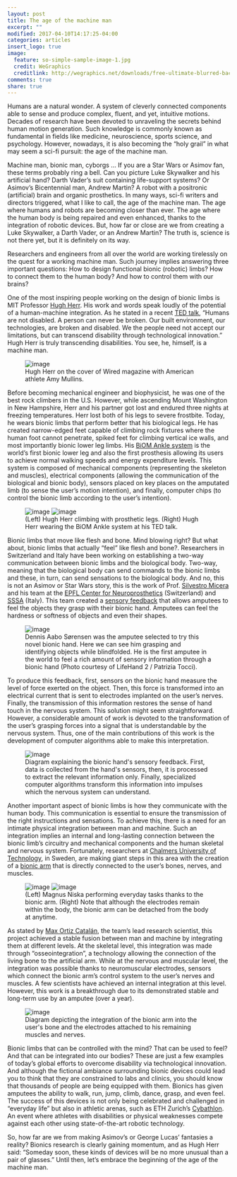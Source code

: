 ```yaml
---
layout: post
title: The age of the machine man
excerpt: ""
modified: 2017-04-10T14:17:25-04:00
categories: articles
insert_logo: true
image:
  feature: so-simple-sample-image-1.jpg
  credit: WeGraphics
  creditlink: http://wegraphics.net/downloads/free-ultimate-blurred-background-pack/
comments: true
share: true
---
```


Humans are a natural wonder. A system of cleverly connected components able to sense and produce complex, fluent, and yet, intuitive motions. Decades of research have been devoted to unraveling the secrets behind human motion generation. Such knowledge is commonly known as fundamental in fields like medicine, neuroscience, sports science, and psychology. However, nowadays, it is also becoming the “holy grail” in what may seem a sci-fi pursuit: the age of the machine man.

Machine man, bionic man, cyborgs … If you are a Star Wars or Asimov fan, these terms probably ring a bell. Can you picture Luke Skywalker and his artificial hand?  Darth Vader’s suit containing life-support systems? Or Asimov’s Bicentennial man, Andrew Martin? A robot with a positronic (artificial) brain and organic prosthetics.
In many ways, sci-fi writers and directors triggered, what I like to call, the age of the machine man. The age where humans and robots are becoming closer than ever. The age where the human body is being repaired and even enhanced, thanks to the integration of robotic devices.
But, how far or close are we from creating a Luke Skywalker, a Darth Vader, or an Andrew Martin? The truth is, science is not there yet, but it is definitely on its way.

Researchers and engineers from all over the world are working tirelessly on the quest for a working machine man. Such journey implies answering three important questions:
How to design functional bionic (robotic) limbs? How to connect them to the human body? And how to control them with our brains?

One of the most inspiring people working on the design of bionic limbs is MIT Professor [Hugh Herr](https://www.media.mit.edu/people/hherr/overview/). His work and words speak loudly of the potential of a human-machine integration. As he stated in a recent [TED talk](https://www.ted.com/talks/hugh_herr_the_new_bionics_that_let_us_run_climb_and_dance/transcript?language=en#t-499854), “Humans are not disabled. A person can never be broken. Our built environment, our technologies, are broken and disabled. We the people need not accept our limitations, but can transcend disability through technological innovation.” Hugh Herr is truly transcending disabilities. You see, he, himself, is a machine man.

<figure>
	<img src="../../images/posts/The_age_of_the_machine_man/WiredHughHerr.jpg" alt="image">
	<figcaption> Hugh Herr on the cover of Wired magazine with American athlete Amy Mullins. </figcaption>
</figure>

Before becoming mechanical engineer and biophysicist, he was one of the best rock climbers in the U.S. However, while ascending Mount Washington in New Hampshire, Herr and his partner got lost and endured three nights at freezing temperatures. Herr lost both of his legs to severe frostbite.
Today, he wears bionic limbs that perform better that his biological legs. He has created narrow-edged feet capable of climbing rock fixtures where the human foot cannot penetrate, spiked feet for climbing vertical ice walls, and most importantly bionic lower leg limbs. His [BiOM Ankle system](http://www.bionxmed.com/payer/the-biom-advantage/) is the world’s first bionic lower leg and also the first prosthesis allowing its users to achieve normal walking speeds and energy expenditure levels. This system is composed of mechanical components (representing the skeleton and muscles), electrical components (allowing the communication of the biological and bionic body), sensors placed on key places on the amputated limb (to sense the user’s motion intention), and finally, computer chips (to control the bionic limb according to the user’s intention).

<figure class="half">
	<img src="../../images/posts/The_age_of_the_machine_man/ice-climber-no-legs.jpg" alt="image">
	<img src="../../images/posts/The_age_of_the_machine_man/BIom.jpg" alt="image">
	<figcaption> (Left) Hugh Herr climbing with prosthetic legs. (Right) Hugh Herr wearing the BiOM Ankle system at his TED talk. </figcaption>
</figure>

Bionic limbs that move like flesh and bone. Mind blowing right? But what about, bionic limbs that actually “feel” like flesh and bone?.
Researchers in Switzerland and Italy have been working on establishing a two-way communication between bionic limbs and the biological body. Two-way, meaning that the biological body can send commands to the bionic limbs and these, in turn, can send sensations to the biological body. And no, this is not an Asimov or Star Wars story, this is the work of Prof. [Silvestro Micera](http://cnp.epfl.ch/Miceralab) and his team at the [EPFL Center for Neuroprosthetics](http://cnp.epfl.ch/) (Switzerland) and [SSSA](https://www.santannapisa.it/en) (Italy). This team created a [sensory feedback](https://actu.epfl.ch/news/amputee-feels-in-real-time-with-bionic-hand/) that allows amputees to feel the objects they grasp with their bionic hand. Amputees can feel the hardness or softness of objects and even their shapes. 

<figure>
	<img src="../../images/posts/The_age_of_the_machine_man/Lifehand1.jpg" alt="image">
	<figcaption> Dennis Aabo Sørensen was the amputee selected to try this novel bionic hand. Here we can see him grasping and identifying objects while blindfolded. He is the first amputee in the world to feel a rich amount of sensory information through a bionic hand (Photo courtesy of LifeHand 2 / Patrizia Tocci). </figcaption>
</figure>
 
To produce this feedback, first, sensors on the bionic hand measure the level of force exerted on the object. Then, this force is transformed into an electrical current that is sent to electrodes implanted on the user’s nerves. Finally, the transmission of this information restores the sense of hand touch in the nervous system.
This solution might seem straightforward. However, a considerable amount of work is devoted to the transformation of the user’s grasping forces into a signal that is understandable by the nervous system. Thus, one of the main contributions of this work is the development of computer algorithms able to make this interpretation.

<figure>
	<img src="../../images/posts/The_age_of_the_machine_man/lifehand2.jpg" alt="image">
	<figcaption> Diagram explaining the bionic hand's sensory feedback. First, data is collected from the hand's sensors, then, it is processed to extract the relevant information only. Finally, specialized computer algorithms transform this information into impulses which the nervous system can understand. </figcaption>
</figure>


Another important aspect of bionic limbs is how they communicate with the human body. This communication is essential to ensure the transmission of the right instructions and sensations. To achieve this, there is a need for an intimate physical integration between man and machine.
Such an integration implies an internal and long-lasting connection between the bionic limb’s circuitry and mechanical components and the human skeletal and nervous system.
Fortunately, researchers at [Chalmers University of Technology](http://www.chalmers.se/en/Pages/default.aspx), in Sweden, are making giant steps in this area with the creation of a [bionic arm](https://www.chalmers.se/en/news/Pages/Mind-controlled-prosthetic-arms-that-work-in-daily-life-are-now-a-reality.aspx) that is directly connected to the user’s bones, nerves, and muscles. 

<figure class="half">
	<img src="../../images/posts/The_age_of_the_machine_man/osseointegrated0.jpg" alt="image">
	<img src="../../images/posts/The_age_of_the_machine_man/osseointegrated02.jpg" alt="image">
	<figcaption> (Left) Magnus Niska performing everyday tasks thanks to the bionic arm. (Right) Note that although the electrodes remain within the body, the bionic arm can be detached from the body at anytime. </figcaption>
</figure>


As stated by [Max Ortiz Catalán](http://www.chalmers.se/en/staff/Pages/max-jair-ortiz-catalan.aspx), the team’s lead research scientist, this project achieved a stable fusion between man and machine by integrating them at different levels. At the skeletal level, this integration was made through “osseointegration”, a technology allowing the connection of the living bone to the artificial arm. While at the nervous and muscular level, the integration was possible thanks to neuromuscular electrodes, sensors which connect the bionic arm’s control system to the user’s nerves and muscles.  A few scientists have achieved an internal integration at this level. However, this work is a breakthrough due to its demonstrated stable and long-term use by an amputee (over a year).

<figure>
	<img src="../../images/posts/The_age_of_the_machine_man/osseointegrated1.jpg" alt="image">
	<figcaption> Diagram depicting the integration of the bionic arm into the user's bone and the electrodes attached to his remaining muscles and nerves.  </figcaption>
</figure>

Bionic limbs that can be controlled with the mind? That can be used to feel? And that can be integrated into our bodies?
These are just a few examples of today’s global efforts to overcome disability via technological innovation. And although the fictional ambiance surrounding bionic devices could lead you to think that they are constrained to labs and clinics, you should know that thousands of people are being equipped with them.
Bionics has given amputees the ability to walk, run, jump, climb, dance, grasp, and even feel. The success of this devices is not only being celebrated and challenged in “everyday life” but also in athletic arenas, such as ETH Zurich’s [Cybathlon](http://www.cybathlon.ethz.ch/). An event where athletes with disabilities or physical weaknesses compete against each other using state-of-the-art robotic technology.

So, how far are we from making Asimov’s or George Lucas’ fantasies a reality? Bionics research is clearly gaining momentum, and as Hugh Herr said: “Someday soon, these kinds of devices will be no more unusual than a pair of glasses.” Until then, let’s embrace the beginning of the age of the machine man.